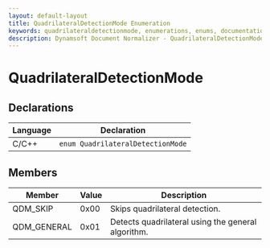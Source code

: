 ```yaml
---
layout: default-layout
title: QuadrilateralDetectionMode Enumeration
keywords: quadrilateraldetectionmode, enumerations, enums, documentation
description: Dynamsoft Document Normalizer - QuadrilateralDetectionMode Enumeration
---
```


# QuadrilateralDetectionMode

## Declarations

| Language | Declaration |
| -------- | ----------- |
| C/C++ | `enum QuadrilateralDetectionMode` |

## Members

| Member | Value | Description |
| ------ | ----- | ----------- |
| QDM_SKIP | 0x00 | Skips quadrilateral detection. |
| QDM_GENERAL | 0x01 | Detects quadrilateral using the general algorithm. |

